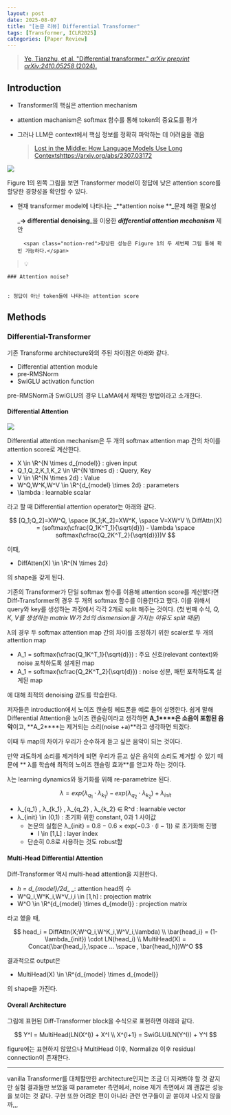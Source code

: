 ```yaml
---
layout: post
date: 2025-08-07
title: "[논문 리뷰] Differential Transformer"
tags: [Transformer, ICLR2025]
categories: [Paper Review]
---
```


> [Ye, Tianzhu, et al. "Differential transformer." ](https://arxiv.org/abs/2410.05258)[_arXiv preprint arXiv:2410.05258_](https://arxiv.org/abs/2410.05258)[ (2024).](https://arxiv.org/abs/2410.05258)



## Introduction

- Transformer의 핵심은 attention mechanism
- attention machanism은 softmax 함수를 통해 token의 중요도를 평가
- 그러나 LLM은 context에서 핵심 정보를 정확히 파악하는 데 어려움을 겪음

	> [Lost in the Middle: How Language Models Use Long Contextshttps://arxiv.org/abs/2307.03172](https://arxiv.org/abs/2307.03172)


![](https://prod-files-secure.s3.us-west-2.amazonaws.com/542b861c-36a8-4051-84e5-8804b6728dba/9083ea56-691a-4752-ae26-47f403431ac8/image.png?X-Amz-Algorithm=AWS4-HMAC-SHA256&X-Amz-Content-Sha256=UNSIGNED-PAYLOAD&X-Amz-Credential=ASIAZI2LB466Z2L2SGTC%2F20250809%2Fus-west-2%2Fs3%2Faws4_request&X-Amz-Date=20250809T070834Z&X-Amz-Expires=3600&X-Amz-Security-Token=IQoJb3JpZ2luX2VjEH0aCXVzLXdlc3QtMiJIMEYCIQDDtUT8tgpMQmsjmsz98WgfBnCJGcV5MTONdZEsTdJARAIhAP%2BQ7Ny0QwWTyGRNxGuIAuGmNL%2F5Cded8Y0Z9V0oyO35KogECLb%2F%2F%2F%2F%2F%2F%2F%2F%2F%2FwEQABoMNjM3NDIzMTgzODA1IgzVRVwrH1fuX9vvxdQq3AOJHPHlAnp0EKWQ%2B3ID5eTtQ7CbU8H3RGCQAYeuToCXQYvnRNmV%2F8S%2FtL755fAFp4hDU6C%2BlZ7qUDgIMDnBjQ2cdTGqhutskTBO9k66sND7U0h3RjMa6x3uZvsCd0R2aEXniJUALF5zxnLPUI7m1KO2SsmqQasPvjyc%2BMsWrzslbTYbI8stuixjgeHeZNhfzM9W5RyIvxpfjOj0Zo%2FCJi6Cp9x8j18cgKs5Eu72yBWdkhT0OqmYwUfHHX0xJDtGQa3Koj%2BMZcBM3pZ3ASbK%2B0j2k%2BBsjrs%2ByW1%2FKwyN01%2F0E%2BqaXuvQeGtVLoK1K6RXvpLNWecvi3QbZqWlQ4PrDoUD41rixRdWR1fmXPEPXk2L9n6zYlD0adacRUL2cJOAik2a4dGjZu0VrvMJ6JrZhzIguS2I%2FbuHkVWfyAtWiiX74ojCuWNRQXNkGKCcQToTg36OiRd4RDL91OUQtuZYrLSEzNgkzyEpW3g9EfvM21M0yUN6wcCz%2B%2B71KADa%2BhPMwBSY2Nn9uDf0SLrGA5U%2F7zsMqUK6oEEvjc5kijdSxD7jdEYWopKg0wiD1VziyXSkEhtvcK2FisLe%2Blgq4CAwYKaH%2FKej7dkg%2FhA67dAOhmL%2B5OgqBtee%2BhAUK8ghGTCOq9vEBjqkAcO0IBBIYZNI1SI6D8%2F0HwQRI6%2B%2FVXMlHkaxL8XT0kvIk1d43L19r%2BO8awIN%2BZqi7K1W%2BoqntLFUFf1Qhx3v9j4M2nU05FJkXfH0Uq9hpmQ7ks3D4Knv7ADMwDw4Suh7ml6F7h6if6KrJsezpXcDjBC%2BxWfWv%2BSr9LCUP%2BOL9%2B%2Bc5ceHMIc8nkG5TvOh6DKrfPgUx%2BaSQnCszjZCof%2FGZ3gTNCvZ&X-Amz-Signature=8dc4135e6c2030025cd5f0628888c4a0b1b1a80f8fe1f815d49e32ec9918b70d&X-Amz-SignedHeaders=host&x-amz-checksum-mode=ENABLED&x-id=GetObject)


Figure 1의 왼쪽 그림을 보면 Transformer model이 정답에 낮은 attention score를 할당한 경향성을 확인할 수 있다.

- 현재 transformer model에 나타나는 _**attention noise **_문제 해결 필요성

	_**→ differential denoising**_을 이용한 _**differential attention mechanism**_ 제안


		<span class="notion-red">향상된 성능은 Figure 1의 두 세번째 그림 통해 확인 가능하다.</span>


> 💡 


	### Attention noise?


	: 정답이 아닌 token들에 나타나는 attention score



## Methods



### Differential-Transformer


기존 Transforme architecture와의 주된 차이점은 아래와 같다.

- Differential attention module
- pre-RMSNorm
- SwiGLU activation function

pre-RMSNorm과 SwiGLU의 경우 LLaMA에서 채택한 방법이라고 소개한다.



#### Differential Attention


![](https://prod-files-secure.s3.us-west-2.amazonaws.com/542b861c-36a8-4051-84e5-8804b6728dba/116d70b2-1963-4810-9167-f4c7d8a06e8f/image.png?X-Amz-Algorithm=AWS4-HMAC-SHA256&X-Amz-Content-Sha256=UNSIGNED-PAYLOAD&X-Amz-Credential=ASIAZI2LB466Z2L2SGTC%2F20250809%2Fus-west-2%2Fs3%2Faws4_request&X-Amz-Date=20250809T070834Z&X-Amz-Expires=3600&X-Amz-Security-Token=IQoJb3JpZ2luX2VjEH0aCXVzLXdlc3QtMiJIMEYCIQDDtUT8tgpMQmsjmsz98WgfBnCJGcV5MTONdZEsTdJARAIhAP%2BQ7Ny0QwWTyGRNxGuIAuGmNL%2F5Cded8Y0Z9V0oyO35KogECLb%2F%2F%2F%2F%2F%2F%2F%2F%2F%2FwEQABoMNjM3NDIzMTgzODA1IgzVRVwrH1fuX9vvxdQq3AOJHPHlAnp0EKWQ%2B3ID5eTtQ7CbU8H3RGCQAYeuToCXQYvnRNmV%2F8S%2FtL755fAFp4hDU6C%2BlZ7qUDgIMDnBjQ2cdTGqhutskTBO9k66sND7U0h3RjMa6x3uZvsCd0R2aEXniJUALF5zxnLPUI7m1KO2SsmqQasPvjyc%2BMsWrzslbTYbI8stuixjgeHeZNhfzM9W5RyIvxpfjOj0Zo%2FCJi6Cp9x8j18cgKs5Eu72yBWdkhT0OqmYwUfHHX0xJDtGQa3Koj%2BMZcBM3pZ3ASbK%2B0j2k%2BBsjrs%2ByW1%2FKwyN01%2F0E%2BqaXuvQeGtVLoK1K6RXvpLNWecvi3QbZqWlQ4PrDoUD41rixRdWR1fmXPEPXk2L9n6zYlD0adacRUL2cJOAik2a4dGjZu0VrvMJ6JrZhzIguS2I%2FbuHkVWfyAtWiiX74ojCuWNRQXNkGKCcQToTg36OiRd4RDL91OUQtuZYrLSEzNgkzyEpW3g9EfvM21M0yUN6wcCz%2B%2B71KADa%2BhPMwBSY2Nn9uDf0SLrGA5U%2F7zsMqUK6oEEvjc5kijdSxD7jdEYWopKg0wiD1VziyXSkEhtvcK2FisLe%2Blgq4CAwYKaH%2FKej7dkg%2FhA67dAOhmL%2B5OgqBtee%2BhAUK8ghGTCOq9vEBjqkAcO0IBBIYZNI1SI6D8%2F0HwQRI6%2B%2FVXMlHkaxL8XT0kvIk1d43L19r%2BO8awIN%2BZqi7K1W%2BoqntLFUFf1Qhx3v9j4M2nU05FJkXfH0Uq9hpmQ7ks3D4Knv7ADMwDw4Suh7ml6F7h6if6KrJsezpXcDjBC%2BxWfWv%2BSr9LCUP%2BOL9%2B%2Bc5ceHMIc8nkG5TvOh6DKrfPgUx%2BaSQnCszjZCof%2FGZ3gTNCvZ&X-Amz-Signature=4b29b32f5e72810055f2ac5495ec21a372b390109cdaaf6686f9ecc9467b8ec2&X-Amz-SignedHeaders=host&x-amz-checksum-mode=ENABLED&x-id=GetObject)


Differential attention mechanism은 두 개의 softmax attention map 간의 차이를 attention score로 계산한다.

- X \in \R^{N \times d\_{model}} : given input
- Q\_1,Q\_2,K\_1,K\_2 \in \R^{N \times d} : Query, Key
- V \in \R^{N \times 2d} : Value
- W^Q,W^K,W^V \in \R^{d\_{model} \times 2d} : parameters
- \lambda : learnable scalar

라고 할 때 Differential attention operator는 아래와 같다.


$$
[Q_1;Q_2]=XW^Q, \space [K_1;K_2]=XW^K, \space V=XW^V \\
DiffAttn(X) = (softmax(\cfrac{Q_1K^T_1}{\sqrt{d}}) - \lambda \space softmax(\cfrac{Q_2K^T_2}{\sqrt{d}}))V
$$


이때,

- DiffAtten(X) \in \R^{N \times 2d}

의 shape을 갖게 된다.


기존의 Transformer가 단일 softmax 함수를 이용해 attention score를 계산했다면 Diff-Transformer의 경우 두 개의 softmax 함수를 이용한다고 했다. 이를 위해서 query와 key를 생성하는 과정에서 각각 2개로 split 해주는 것이다. <span class="notion-red">(첫 번째 수식, </span><span class="notion-red">_Q, K, V를 생성하는 matrix W가 2d의 dismension을 가지는 이유도 split 때문_</span><span class="notion-red">)</span>


 λ의 경우 두 softmax attention map 간의 차이를 조정하기 위한 scaler로 두 개의 attention map

- A\_1 = softmax(\cfrac{Q\_1K^T\_1}{\sqrt{d}}) : 주요 신호(relevant context)와 noise 포착하도록 설계된 map
- A\_1 = softmax(\cfrac{Q\_2K^T\_2}{\sqrt{d}}) : noise 성분, 패턴 포착하도록 설계된 map 

에 대해 최적의 denoising 강도를 학습한다.


저자들은 introduction에서 노이즈 캔슬링 헤드폰을 예로 들어 설명한다. 쉽게 말해 Differential Attention을 노이즈 캔슬링이라고 생각하면 **A\_1****은 소음이 포함된 음악**이고, **A\_2****는 제거되는 소리(noise +a)**라고 생각하면 되겠다. 


이때 두 map의 차이가 우리가 순수하게 듣고 싶은 음악이 되는 것이다. 


만약 과도하게 소리를 제거하게 되면 우리가 듣고 싶은 음악의 소리도 제거할 수 있기 때문에 ** λ를 학습해 최적의 노이즈 캔슬링 효과**를 얻고자 하는 것이다.


λ는 learning dynamics와 동기화를 위해 re-parametrize 된다.


$$
\lambda = exp(\lambda_{q_1} \cdot \lambda_{k_1}) - exp(\lambda_{q_2} \cdot \lambda_{k_2}) + \lambda_{init}
$$

- λ\_{q\_1} , λ\_{k\_1} , λ\_{q\_2} , λ\_{k\_2} ∈ R^d : learnable vector
- λ\_{init} \in (0,1) : 초기화 위한 constant, 0과 1 사이값
	- 논문의 실험은 λ\_{init} = 0.8 − 0.6 × exp(−0.3 · (l − 1)) 로 초기화해 진행
		- l \in [1,L] : layer index
	- 단순히 0.8로 사용하는 것도 robust함


#### **Multi-Head Differential Attention**


Diff-Transformer 역시 multi-head attention을 지원한다.

- _h = d\_{model}/2d__ _: attention head의 수
- W^Q\_i,W^K\_i,W^V\_i,i \in [1,h] : projection matrix
- W^O \in \R^{d\_{model} \times d\_{model}} : projection matrix

라고 했을 때,


$$
head_i = DiffAttn(X;W^Q_i,W^K_i,W^V_i,\lambda) \\
\bar{head_i} = (1-\lambda_{init}) \cdot LN(head_i) \\
MultiHead(X) = Concat(\bar{head_i},\space ... \space , \bar{head_h})W^O
$$


결과적으로 output은

- MultiHead(X) \in \R^{d\_{model} \times d\_{model}}

의 shape을 가진다.



#### Overall Architecture


그림에 표현된 Diff-Transformer block을 수식으로 표현하면 아래와 같다.


$$
Y^l = MultiHead(LN(X^l)) + X^l \\
X^{l+1} = SwiGLU(LN(Y^l)) + Y^l
$$


figure에는 표현하지 않았으나 MultiHead 이후, Normalize 이후 residual connection이 존재한다.


---


vanilla Transformer를 대체할만한 architecture인지는 조금 더 지켜봐야 할 것 같지만 실험 결과들만 보았을 때 parameter 측면에서, noise 제거 측면에서 꽤 괜찮은 성능을 보이는 것 같다. 구현 또한 어려운 편이 아니라 관련 연구들이 곧 쏟아져 나오지 않을까,,,

